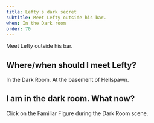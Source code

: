 ```yaml
---
title: Lefty's dark secret
subtitle: Meet Lefty outside his bar.
when: In the Dark room
order: 70
---
```


Meet Lefty outside his bar.

## Where/when should I meet Lefty?
In the Dark Room. At the basement of Hellspawn.

## I am in the dark room. What now?
Click on the Familiar Figure during the Dark Room scene.
